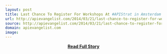 ```yaml
---
layout: post
title: Last Chance To Register For Workshops At #APIStrat in Amsterdam
url: http://apievangelist.com/2014/03/21/last-chance-to-register-for-workshops-at-apistrat-in-amsterdam/
source: http://apievangelist.com/2014/03/21/last-chance-to-register-for-workshops-at-apistrat-in-amsterdam/
domain: apievangelist.com
image: 
---
```


<p></p>
<center><p><a href="http://apievangelist.com/2014/03/21/last-chance-to-register-for-workshops-at-apistrat-in-amsterdam/" style='padding:25px; font-sze:18px; font-weight: bold;'>Read Full Story</a></p></center>
